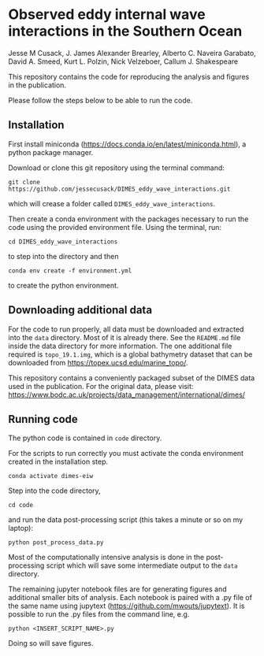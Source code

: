 # Observed eddy internal wave interactions in the Southern Ocean

Jesse M Cusack, J. James Alexander Brearley, Alberto C. Naveira Garabato, David A. Smeed, Kurt L. Polzin, Nick Velzeboer, Callum J. Shakespeare

This repository contains the code for reproducing the analysis and figures in the publication.

Please follow the steps below to be able to run the code.

## Installation

First install miniconda (https://docs.conda.io/en/latest/miniconda.html), a python package manager.

Download or clone this git repository using the terminal command:

`git clone https://github.com/jessecusack/DIMES_eddy_wave_interactions.git`

which will crease a folder called `DIMES_eddy_wave_interactions`.

Then create a conda environment with the packages necessary to run the code using the provided environment file. Using the terminal, run:

`cd DIMES_eddy_wave_interactions`

to step into the directory and then

`conda env create -f environment.yml`

to create the python environment.

## Downloading additional data

For the code to run properly, all data must be downloaded and extracted into the `data` directory. Most of it is already there. See the `README.md` file inside the data directory for more information. The one additional file required is `topo_19.1.img`, which is a global bathymetry dataset that can be downloaded from https://topex.ucsd.edu/marine_topo/.

This repository contains a conveniently packaged subset of the DIMES data used in the publication. For the original data, please visit: https://www.bodc.ac.uk/projects/data_management/international/dimes/

## Running code

The python code is contained in `code` directory.

For the scripts to run correctly you must activate the conda environment created in the installation step.

`conda activate dimes-eiw`

Step into the code directory,

`cd code`

and run the data post-processing script (this takes a minute or so on my laptop):

`python post_process_data.py`

Most of the computationally intensive analysis is done in the post-processing script which will save some intermediate output to the `data` directory.

The remaining jupyter notebook files are for generating figures and additional smaller bits of analysis. Each notebook is paired with a .py file of the same name using jupytext (https://github.com/mwouts/jupytext). It is possible to run the .py files from the command line, e.g.

`python <INSERT_SCRIPT_NAME>.py`

Doing so will save figures.